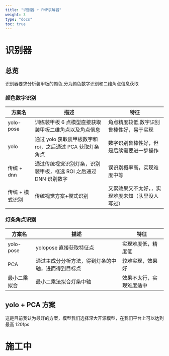```yaml
---
title: "识别器 + PNP求解器"
weight: 3
type: "docs"
toc: true
---
```


# 识别器

## 总览

识别器要求分析装甲板的颜色,分为颜色数字识别和二维角点信息获取

### 颜色数字识别

| 方案名          | 描述                                                             | 特征                                             |
| --------------- | ---------------------------------------------------------------- | ------------------------------------------------ |
| yolo-pose       | 训练装甲板 6 点模型直接获取装甲板二维角点以及角点信息            | 角点精度较低,数字识别鲁棒性好，易于实现          |
| yolo            | 通过 yolo 获取装甲板数字和 roi，之后通过 PCA 获取灯条角点        | 数字识别鲁棒性好，但是后续需要进一步操作         |
| 传统 + dnn      | 通过传统视觉识别灯条，识别装甲板，框选 ROI 之后通过 DNN 识别数字 | 误识别概率高，实现难度中等                       |
| 传统 + 模式识别 | 传统视觉方案+模式识别                                            | 又累效果又不太好，，实现难度未知（队里没人写过） |

### 灯条角点识别

| 方案名       | 描述                                               | 特征                     |
| ------------ | -------------------------------------------------- | ------------------------ |
| yolo-pose    | yolopose 直接获取特征点                            | 实现难度低，精度低       |
| PCA          | 通过主成分分析方法，得到灯条的中轴，进而得到目标点 | 较难实现，效果好         |
| 最小二乘拟合 | 最小二乘法拟合灯条中轴                             | 效果不太行，实现难度适中 |

## yolo + PCA 方案

这是目前我认为最好的方案，模型我们选择深大开源模型，在我们平台上可以达到最高 120fps

# 施工中
